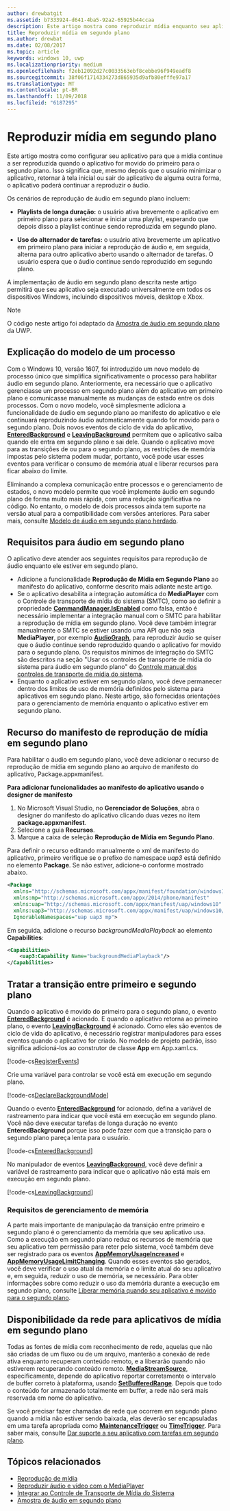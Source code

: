 ```yaml
---
author: drewbatgit
ms.assetid: b7333924-d641-4ba5-92a2-65925b44ccaa
description: Este artigo mostra como reproduzir mídia enquanto seu aplicativo é executado em segundo plano.
title: Reproduzir mídia em segundo plano
ms.author: drewbat
ms.date: 02/08/2017
ms.topic: article
keywords: windows 10, uwp
ms.localizationpriority: medium
ms.openlocfilehash: f2eb12092d27c0033563ebf8cebbe96f949eadf8
ms.sourcegitcommit: 38f06f1714334273d865935d9afb80efffe97a17
ms.translationtype: MT
ms.contentlocale: pt-BR
ms.lasthandoff: 11/09/2018
ms.locfileid: "6187295"
---
```

# <a name="play-media-in-the-background"></a>Reproduzir mídia em segundo plano
Este artigo mostra como configurar seu aplicativo para que a mídia continue a ser reproduzida quando o aplicativo for movido do primeiro para o segundo plano. Isso significa que, mesmo depois que o usuário minimizar o aplicativo, retornar à tela inicial ou sair do aplicativo de alguma outra forma, o aplicativo poderá continuar a reproduzir o áudio. 

Os cenários de reprodução de áudio em segundo plano incluem:

-   **Playlists de longa duração:** o usuário ativa brevemente o aplicativo em primeiro plano para selecionar e iniciar uma playlist, esperando que depois disso a playlist continue sendo reproduzida em segundo plano.

-   **Uso do alternador de tarefas:** o usuário ativa brevemente um aplicativo em primeiro plano para iniciar a reprodução de áudio e, em seguida, alterna para outro aplicativo aberto usando o alternador de tarefas. O usuário espera que o áudio continue sendo reproduzido em segundo plano.

A implementação de áudio em segundo plano descrita neste artigo permitirá que seu aplicativo seja executado universalmente em todos os dispositivos Windows, incluindo dispositivos móveis, desktop e Xbox.

> [!NOTE]
> O código neste artigo foi adaptado da [Amostra de áudio em segundo plano](http://go.microsoft.com/fwlink/p/?LinkId=800141) da UWP.

## <a name="explanation-of-one-process-model"></a>Explicação do modelo de um processo
Com o Windows 10, versão 1607, foi introduzido um novo modelo de processo único que simplifica significativamente o processo para habilitar áudio em segundo plano. Anteriormente, era necessário que o aplicativo gerenciasse um processo em segundo plano além do aplicativo em primeiro plano e comunicasse manualmente as mudanças de estado entre os dois processos. Com o novo modelo, você simplesmente adiciona a funcionalidade de áudio em segundo plano ao manifesto do aplicativo e ele continuará reproduzindo áudio automaticamente quando for movido para o segundo plano. Dois novos eventos de ciclo de vida do aplicativo, [**EnteredBackground**](https://msdn.microsoft.com/library/windows/apps/Windows.ApplicationModel.Core.CoreApplication.EnteredBackground) e [**LeavingBackground**](https://msdn.microsoft.com/library/windows/apps/Windows.ApplicationModel.Core.CoreApplication.LeavingBackground) permitem que o aplicativo saiba quando ele entra em segundo plano e sai dele. Quando o aplicativo move para as transições de ou para o segundo plano, as restrições de memória impostas pelo sistema podem mudar, portanto, você pode usar esses eventos para verificar o consumo de memória atual e liberar recursos para ficar abaixo do limite.

Eliminando a complexa comunicação entre processos e o gerenciamento de estados, o novo modelo permite que você implemente áudio em segundo plano de forma muito mais rápida, com uma redução significativa no código. No entanto, o modelo de dois processos ainda tem suporte na versão atual para a compatibilidade com versões anteriores. Para saber mais, consulte [Modelo de áudio em segundo plano herdado](legacy-background-media-playback.md).

## <a name="requirements-for-background-audio"></a>Requisitos para áudio em segundo plano
O aplicativo deve atender aos seguintes requisitos para reprodução de áudio enquanto ele estiver em segundo plano.

* Adicione a funcionalidade **Reprodução de Mídia em Segundo Plano** ao manifesto do aplicativo, conforme descrito mais adiante neste artigo.
* Se o aplicativo desabilita a integração automática do **MediaPlayer** com o Controle de transporte de mídia do sistema (SMTC), como ao definir a propriedade [**CommandManager.IsEnabled**](https://msdn.microsoft.com/library/windows/apps/Windows.Media.Playback.MediaPlaybackCommandManager.IsEnabled) como falsa, então é necessário implementar a integração manual com o SMTC para habilitar a reprodução de mídia em segundo plano. Você deve também integrar manualmente o SMTC se estiver usando uma API que não seja **MediaPlayer**, por exemplo [**AudioGraph**](https://msdn.microsoft.com/library/windows/apps/Windows.Media.Audio.AudioGraph), para reproduzir áudio se quiser que o áudio continue sendo reproduzido quando o aplicativo for movido para o segundo plano. Os requisitos mínimos de integração do SMTC são descritos na seção "Usar os controles de transporte de mídia do sistema para áudio em segundo plano" do [Controle manual dos controles de transporte de mídia do sistema](system-media-transport-controls.md).
* Enquanto o aplicativo estiver em segundo plano, você deve permanecer dentro dos limites de uso de memória definidos pelo sistema para aplicativos em segundo plano. Neste artigo, são fornecidas orientações para o gerenciamento de memória enquanto o aplicativo estiver em segundo plano.

## <a name="background-media-playback-manifest-capability"></a>Recurso do manifesto de reprodução de mídia em segundo plano
Para habilitar o áudio em segundo plano, você deve adicionar o recurso de reprodução de mídia em segundo plano ao arquivo de manifesto do aplicativo, Package.appxmanifest. 

**Para adicionar funcionalidades ao manifesto do aplicativo usando o designer de manifesto**

1.  No Microsoft Visual Studio, no **Gerenciador de Soluções**, abra o designer do manifesto do aplicativo clicando duas vezes no item **package.appxmanifest**.
2.  Selecione a guia **Recursos**.
3.  Marque a caixa de seleção **Reprodução de Mídia em Segundo Plano**.

Para definir o recurso editando manualmente o xml de manifesto do aplicativo, primeiro verifique se o prefixo do namespace *uap3* está definido no elemento **Package**. Se não estiver, adicione-o conforme mostrado abaixo.
```xml
<Package
  xmlns="http://schemas.microsoft.com/appx/manifest/foundation/windows10"
  xmlns:mp="http://schemas.microsoft.com/appx/2014/phone/manifest"
  xmlns:uap="http://schemas.microsoft.com/appx/manifest/uap/windows10"
  xmlns:uap3="http://schemas.microsoft.com/appx/manifest/uap/windows10/3"
  IgnorableNamespaces="uap uap3 mp">
```

Em seguida, adicione o recurso *backgroundMediaPlayback* ao elemento **Capabilities**:
```xml
<Capabilities>
    <uap3:Capability Name="backgroundMediaPlayback"/>
</Capabilities>
```

## <a name="handle-transitioning-between-foreground-and-background"></a>Tratar a transição entre primeiro e segundo plano
Quando o aplicativo é movido do primeiro para o segundo plano, o evento [**EnteredBackground**](https://msdn.microsoft.com/library/windows/apps/Windows.ApplicationModel.Core.CoreApplication.EnteredBackground) é acionado. E quando o aplicativo retorna ao primeiro plano, o evento [**LeavingBackground**](https://msdn.microsoft.com/library/windows/apps/Windows.ApplicationModel.Core.CoreApplication.LeavingBackground) é acionado. Como eles são eventos de ciclo de vida do aplicativo, é necessário registrar manipuladores para esses eventos quando o aplicativo for criado. No modelo de projeto padrão, isso significa adicioná-los ao construtor de classe **App** em App.xaml.cs. 

[!code-cs[RegisterEvents](./code/BackgroundAudio_RS1/cs/App.xaml.cs#SnippetRegisterEvents)]

Crie uma variável para controlar se você está em execução em segundo plano.

[!code-cs[DeclareBackgroundMode](./code/BackgroundAudio_RS1/cs/App.xaml.cs#SnippetDeclareBackgroundMode)]

Quando o evento [**EnteredBackground**](https://msdn.microsoft.com/library/windows/apps/Windows.ApplicationModel.Core.CoreApplication.EnteredBackground) for acionado, defina a variável de rastreamento para indicar que você está em execução em segundo plano. Você não deve executar tarefas de longa duração no evento **EnteredBackground** porque isso pode fazer com que a transição para o segundo plano pareça lenta para o usuário.

[!code-cs[EnteredBackground](./code/BackgroundAudio_RS1/cs/App.xaml.cs#SnippetEnteredBackground)]

No manipulador de eventos [**LeavingBackground**](https://msdn.microsoft.com/library/windows/apps/Windows.ApplicationModel.Core.CoreApplication.LeavingBackground), você deve definir a variável de rastreamento para indicar que o aplicativo não está mais em execução em segundo plano.

[!code-cs[LeavingBackground](./code/BackgroundAudio_RS1/cs/App.xaml.cs#SnippetLeavingBackground)]

### <a name="memory-management-requirements"></a>Requisitos de gerenciamento de memória
A parte mais importante de manipulação da transição entre primeiro e segundo plano é o gerenciamento da memória que seu aplicativo usa. Como a execução em segundo plano reduz os recursos de memória que seu aplicativo tem permissão para reter pelo sistema, você também deve ser registrado para os eventos [**AppMemoryUsageIncreased**](https://msdn.microsoft.com/library/windows/apps/Windows.System.MemoryManager.AppMemoryUsageIncreased) e [**AppMemoryUsageLimitChanging**](https://msdn.microsoft.com/library/windows/apps/Windows.System.MemoryManager.AppMemoryUsageLimitChanging). Quando esses eventos são gerados, você deve verificar o uso atual da memória e o limite atual do seu aplicativo e, em seguida, reduzir o uso de memória, se necessário. Para obter informações sobre como reduzir o uso da memória durante a execução em segundo plano, consulte [Liberar memória quando seu aplicativo é movido para o segundo plano](../launch-resume/reduce-memory-usage.md).

## <a name="network-availability-for-background-media-apps"></a>Disponibilidade da rede para aplicativos de mídia em segundo plano
Todas as fontes de mídia com reconhecimento de rede, aquelas que não são criadas de um fluxo ou de um arquivo, manterão a conexão de rede ativa enquanto recuperam conteúdo remoto, e a liberarão quando não estiverem recuperando conteúdo remoto. [**MediaStreamSource**](https://msdn.microsoft.com/library/windows/apps/Windows.Media.Core.MediaStreamSource), especificamente, depende do aplicativo reportar corretamente o intervalo de buffer correto à plataforma, usando [**SetBufferedRange**](https://msdn.microsoft.com/library/windows/apps/dn282762). Depois que todo o conteúdo for armazenado totalmente em buffer, a rede não será mais reservada em nome do aplicativo.

Se você precisar fazer chamadas de rede que ocorrem em segundo plano quando a mídia não estiver sendo baixada, elas deverão ser encapsuladas em uma tarefa apropriada como [**MaintenanceTrigger**](https://msdn.microsoft.com/library/windows/apps/Windows.ApplicationModel.Background.MaintenanceTrigger) ou [**TimeTrigger**](https://msdn.microsoft.com/library/windows/apps/Windows.ApplicationModel.Background.TimeTrigger). Para saber mais, consulte [Dar suporte a seu aplicativo com tarefas em segundo plano](https://msdn.microsoft.com/windows/uwp/launch-resume/support-your-app-with-background-tasks).

## <a name="related-topics"></a>Tópicos relacionados
* [Reprodução de mídia](media-playback.md)
* [Reproduzir áudio e vídeo com o MediaPlayer](play-audio-and-video-with-mediaplayer.md)
* [Integrar ao Controle de Transporte de Mídia do Sistema](integrate-with-systemmediatransportcontrols.md)
* [Amostra de áudio em segundo plano](https://github.com/Microsoft/Windows-universal-samples/tree/master/Samples/BackgroundMediaPlayback)

 

 




